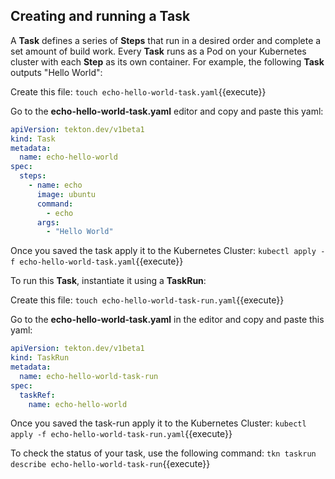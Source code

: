 ## Creating and running a Task

A **Task** defines a series of **Steps** that run in a desired order and complete a set amount of build work. Every **Task** runs as a Pod on your Kubernetes cluster with each **Step** as its own container. For example, the following **Task** outputs "Hello World":

Create this file:
`touch echo-hello-world-task.yaml`{{execute}}

Go to the **echo-hello-world-task.yaml**  editor and copy and paste this yaml:

```yaml
apiVersion: tekton.dev/v1beta1
kind: Task
metadata:
  name: echo-hello-world
spec:
  steps:
    - name: echo
      image: ubuntu
      command:
        - echo
      args:
        - "Hello World"
```

Once you saved the task apply it to the Kubernetes Cluster:
`kubectl apply -f echo-hello-world-task.yaml`{{execute}}

To run this **Task**, instantiate it using a **TaskRun**:

Create this file:
`touch echo-hello-world-task-run.yaml`{{execute}}


Go to the **echo-hello-world-task.yaml** in the editor and copy and paste this yaml:

```yaml
apiVersion: tekton.dev/v1beta1
kind: TaskRun
metadata:
  name: echo-hello-world-task-run
spec:
  taskRef:
    name: echo-hello-world
```

Once you saved the task-run apply it to the Kubernetes Cluster:
`kubectl apply -f echo-hello-world-task-run.yaml`{{execute}}

To check the status of your task, use the following command:
`tkn taskrun describe echo-hello-world-task-run`{{execute}}